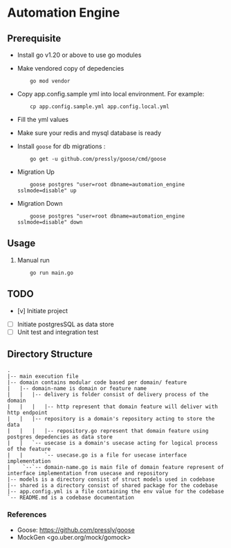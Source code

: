 # Automation Engine

## Prerequisite

* Install go v1.20 or above to use go modules

* Make vendored copy of depedencies

    ```shell
        go mod vendor
    ```

* Copy app.config.sample yml into local environment. For example:

    ```shell
        cp app.config.sample.yml app.config.local.yml
    ```

* Fill the yml values
* Make sure your redis and mysql database is ready

* Install `goose` for db migrations :

    ```shell
        go get -u github.com/pressly/goose/cmd/goose
    ```

* Migration Up

    ```cd datatbase/migrations
        goose postgres "user=root dbname=automation_engine sslmode=disable" up
    ```

* Migration Down

    ```cd datatbase/migrations
        goose postgres "user=root dbname=automation_engine sslmode=disable" down
    ```

## Usage

1. Manual run

    ```shell
        go run main.go
    ```

## TODO

* [v] Initiate project

* [ ] Initiate postgresSQL as data store
* [ ] Unit test and integration test

## Directory Structure

```tree
.
|-- main execution file
|-- domain contains modular code based per domain/ feature
|   |-- domain-name is domain or feature name
|   |   |-- delivery is folder consist of delivery process of the domain
|   |   |   |-- http represent that domain feature will deliver with http endpoint
|   |   |-- repository is a domain's repository acting to store the data
|   |   |   |-- repository.go represent that domain feature using postgres depedencies as data store
|   |   `-- usecase is a domain's usecase acting for logical process of the feature
|   |       `-- usecase.go is a file for usecase interface implementation
|    `--`-- domain-name.go is main file of domain feature represent of interface implementation from usecase and repository
|-- models is a directory consist of struct models used in codebase
|-- shared is a directory consist of shared package for the codebase
|-- app.config.yml is a file containing the env value for the codebase
`-- README.md is a codebase documentation
```

### References

* Goose: <https://github.com/pressly/goose>
* MockGen <go.uber.org/mock/gomock>
